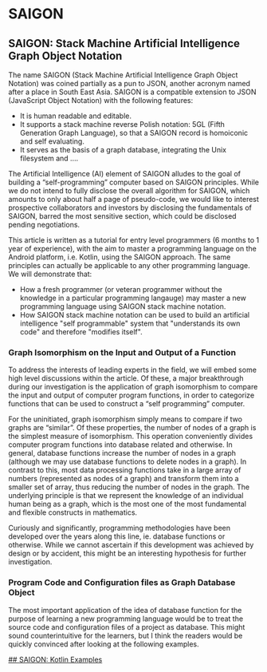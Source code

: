 # SAIGON
## SAIGON: Stack Machine Artificial Intelligence Graph Object Notation


The name SAIGON (Stack Machine Artificial Intelligence Graph Object Notation) was coined partially as a pun to JSON, another acronym named after a place in South East Asia. SAIGON is a compatible extension to JSON (JavaScript Object Notation) with the following features:

- It is human readable and editable.
- It supports a stack machine reverse Polish notation: 5GL (Fifth Generation Graph Language), so that a SAIGON record is homoiconic and self evaluating.
- It serves as the basis of a graph database, integrating the Unix filesystem and ….

The Artificial Intelligence (AI) element of SAIGON alludes to the goal of building a “self-programming” computer based on SAIGON principles. While we do not intend to fully disclose the overall algorithm for SAIGON, which amounts to only about half a page of pseudo-code, we would like to interest prospective collaborators and investors by disclosing the fundamentals of SAIGON, barred the most sensitive section, which could be disclosed pending negotiations.

This article is written as a tutorial for entry level programmers (6 months to 1 year of experience), with the aim to master a programming language on the Android platform, i.e. Kotlin, using the SAIGON approach. The same principles can actually be applicable to any other programming language. We will demonstrate that:

- How a fresh programmer (or veteran programmer without the knowledge in a particular programming langauge) may master a new programming language using SAIGON stack machine notation.
- How SAIGON stack machine notation can be used to build an artificial intelligence "self programmable" system that "understands its own code" and therefore "modifies itself".


### Graph Isomorphism on the Input and Output of a Function

To address the interests of leading experts in the field, we will embed some high level discussions within the article. Of these, a major breakthrough during our investigation is the application of graph isomorphism to compare the input and output of computer program functions, in order to categorize functions that can be used to construct a “self programming” computer.

For the uninitiated, graph isomorphism simply means to compare if two graphs are “similar”. Of these properties, the number of nodes of a graph is the simplest measure of isomorphism. This operation conveniently divides computer program functions into database related and otherwise. In general, database functions increase the number of nodes in a graph (although we may use database functions to delete nodes in a graph). In contrast to this, most data processing functions take in a large array of numbers (represented as nodes of a graph) and transform them into a smaller set of array, thus reducing the number of nodes in the graph. The underlying principle is that we represent the knowledge of an individual human being as a graph, which is the most one of the most fundamental and flexible constructs in mathematics.

Curiously and significantly, programming methodologies have been developed over the years along this line, ie. database functions or otherwise. While we cannot ascertain if this development was achieved by design or by accident, this might be an interesting hypothesis for further investigation.


### Program Code and Configuration files as Graph Database Object

The most important application of the idea of database function for the purpose of learning a new programming language would be to treat the source code and configuration files of a project as database. This might sound counterintuitive for the learners, but I think the readers would be quickly convinced after looking at the following examples.


[## SAIGON: Kotlin Examples](https://github.com/udexon/SAIGON/blob/master/SAIGON_Kotlin.md)
